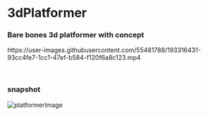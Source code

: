# 3dPlatformer
<h3>Bare bones 3d platformer with concept </h3> 
https://user-images.githubusercontent.com/55481788/193316431-93cc4fe7-1cc1-47ef-b584-f120f6a8c123.mp4




<br><h3>snapshot </h3>
![platformerImage](https://user-images.githubusercontent.com/55481788/193319458-629ca4f3-eb7d-48ca-a240-e18110d6c656.JPG)
